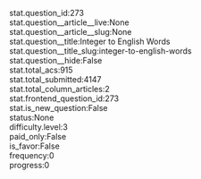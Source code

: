 stat.question_id:273  
stat.question__article__live:None  
stat.question__article__slug:None  
stat.question__title:Integer to English Words  
stat.question__title_slug:integer-to-english-words  
stat.question__hide:False  
stat.total_acs:915  
stat.total_submitted:4147  
stat.total_column_articles:2  
stat.frontend_question_id:273  
stat.is_new_question:False  
status:None  
difficulty.level:3  
paid_only:False  
is_favor:False  
frequency:0  
progress:0  
